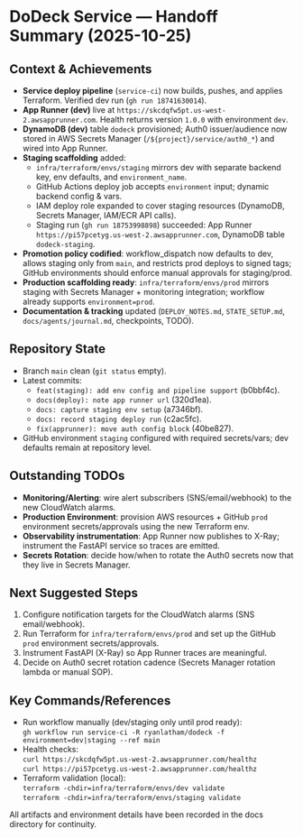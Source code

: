 # DoDeck Service — Handoff Summary (2025-10-25)

## Context & Achievements
- **Service deploy pipeline** (`service-ci`) now builds, pushes, and applies Terraform. Verified dev run (`gh run 18741630014`).
- **App Runner (dev)** live at `https://skcdqfw5pt.us-west-2.awsapprunner.com`. Health returns version `1.0.0` with environment `dev`.
- **DynamoDB (dev)** table `dodeck` provisioned; Auth0 issuer/audience now stored in AWS Secrets Manager (`/${project}/service/auth0_*`) and wired into App Runner.
- **Staging scaffolding** added:
  - `infra/terraform/envs/staging` mirrors dev with separate backend key, env defaults, and `environment_name`.
  - GitHub Actions deploy job accepts `environment` input; dynamic backend config & vars.
  - IAM deploy role expanded to cover staging resources (DynamoDB, Secrets Manager, IAM/ECR API calls).
  - Staging run (`gh run 18753998898`) succeeded: App Runner `https://pi57pcetyg.us-west-2.awsapprunner.com`, DynamoDB table `dodeck-staging`.
- **Promotion policy codified**: workflow_dispatch now defaults to dev, allows staging only from `main`, and restricts prod deploys to signed tags; GitHub environments should enforce manual approvals for staging/prod.
- **Production scaffolding ready**: `infra/terraform/envs/prod` mirrors staging with Secrets Manager + monitoring integration; workflow already supports `environment=prod`.
- **Documentation & tracking** updated (`DEPLOY_NOTES.md`, `STATE_SETUP.md`, `docs/agents/journal.md`, checkpoints, TODO).

## Repository State
- Branch `main` clean (`git status` empty).
- Latest commits:
  - `feat(staging): add env config and pipeline support` (b0bbf4c).
  - `docs(deploy): note app runner url` (320d1ea).
  - `docs: capture staging env setup` (a7346bf).
  - `docs: record staging deploy run` (c2ac5fc).
  - `fix(apprunner): move auth config block` (40be827).
- GitHub environment `staging` configured with required secrets/vars; dev defaults remain at repository level.

## Outstanding TODOs
- **Monitoring/Alerting**: wire alert subscribers (SNS/email/webhook) to the new CloudWatch alarms.
- **Production Environment**: provision AWS resources + GitHub `prod` environment secrets/approvals using the new Terraform env.
- **Observability instrumentation**: App Runner now publishes to X-Ray; instrument the FastAPI service so traces are emitted.
- **Secrets Rotation**: decide how/when to rotate the Auth0 secrets now that they live in Secrets Manager.

## Next Suggested Steps
1. Configure notification targets for the CloudWatch alarms (SNS email/webhook).
2. Run Terraform for `infra/terraform/envs/prod` and set up the GitHub `prod` environment secrets/approvals.
3. Instrument FastAPI (X-Ray) so App Runner traces are meaningful.
4. Decide on Auth0 secret rotation cadence (Secrets Manager rotation lambda or manual SOP).

## Key Commands/References
- Run workflow manually (dev/staging only until prod ready):  
  `gh workflow run service-ci -R ryanlatham/dodeck -f environment=dev|staging --ref main`
- Health checks:  
  `curl https://skcdqfw5pt.us-west-2.awsapprunner.com/healthz`  
  `curl https://pi57pcetyg.us-west-2.awsapprunner.com/healthz`
- Terraform validation (local):  
  `terraform -chdir=infra/terraform/envs/dev validate`  
  `terraform -chdir=infra/terraform/envs/staging validate`

All artifacts and environment details have been recorded in the docs directory for continuity.
